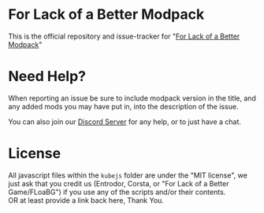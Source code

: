 # For Lack of a Better Modpack

This is the official repository and issue-tracker for "[For Lack of a Better Modpack](https://www.curseforge.com/minecraft/modpacks/for-lack-of-a-better-mp)" 

Need Help?
======
When reporting an issue be sure to include modpack version in the title, and any added mods you may have put in, into the description of the issue.

You can also join our [Discord Server](https://discord.gg/GnsKHHsmgW) for any help, or to just have a chat.

License
======
All javascript files within the `kubejs` folder are under the "MIT license", we just ask that you credit us (Entrodor, Corsta, or "For Lack of a Better Game/FLoaBG") if you use any of the scripts and/or their contents.  
OR at least provide a link back here, Thank You.
